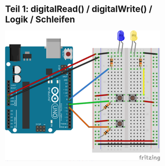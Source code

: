 # Teil 1: digitalRead() / digitalWrite() / Logik / Schleifen

![Teil_1_Breadboard.png](https://github.com/bdg-training/arduino-basics/blob/4c5068bd71789ea458ff33aab18173093cf7d115/Teil_1_DigitalReadWrite/Teil_1_Breadboard.png?raw=true)